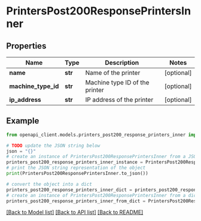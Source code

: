 # PrintersPost200ResponsePrintersInner


## Properties

Name | Type | Description | Notes
------------ | ------------- | ------------- | -------------
**name** | **str** | Name of the printer | [optional] 
**machine_type_id** | **str** | Machine type ID of the printer | [optional] 
**ip_address** | **str** | IP address of the printer | [optional] 

## Example

```python
from openapi_client.models.printers_post200_response_printers_inner import PrintersPost200ResponsePrintersInner

# TODO update the JSON string below
json = "{}"
# create an instance of PrintersPost200ResponsePrintersInner from a JSON string
printers_post200_response_printers_inner_instance = PrintersPost200ResponsePrintersInner.from_json(json)
# print the JSON string representation of the object
print(PrintersPost200ResponsePrintersInner.to_json())

# convert the object into a dict
printers_post200_response_printers_inner_dict = printers_post200_response_printers_inner_instance.to_dict()
# create an instance of PrintersPost200ResponsePrintersInner from a dict
printers_post200_response_printers_inner_from_dict = PrintersPost200ResponsePrintersInner.from_dict(printers_post200_response_printers_inner_dict)
```
[[Back to Model list]](../README.md#documentation-for-models) [[Back to API list]](../README.md#documentation-for-api-endpoints) [[Back to README]](../README.md)


